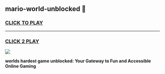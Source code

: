 
## mario-world-unblocked 👋
<h3>
<a href="https://premium.freeplayer.one?title=mario-world-unblocked&ref=14F">CLICK TO PLAY</a></h3>
<hr>

<h3>
<a href="https://premium.freeplayer.one?title=mario-world-unblocked&ref=14F">CLICK 2 PLAY</a>
  
</h3>

<a href="https://premium.freeplayer.one?title=mario-world-unblocked&ref=12F/"><img src="https://clearcache.store/games.png"></a>


**worlds hardest game unblocked: Your Gateway to Fun and Accessible Online Gaming**
